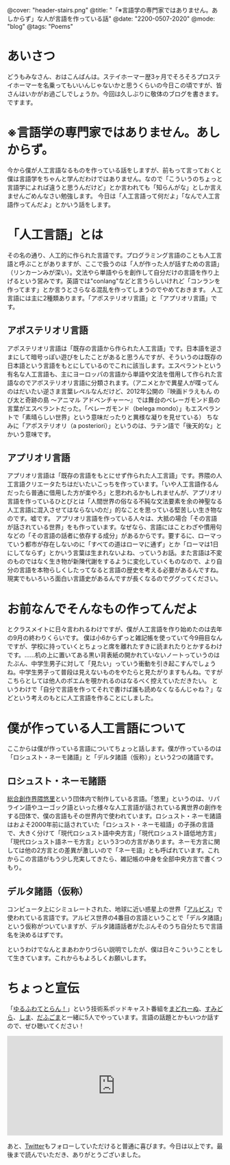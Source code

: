 @cover: "header-stairs.png"
@title: "「※言語学の専門家ではありません。あしからず」な人が言語を作っている話"
@date: "2200-0507-2020"
@mode: "blog"
@tags: "Poems"

# あいさつ
どうもみなさん、おはこんばんは。ステイホーマー歴3ヶ月でそろそろプロステイホーマーを名乗ってもいいんじゃないかと思うくらいの今日この頃ですが、皆さんはいかがお過ごしでしょうか。今回は久しぶりに敬体のブログを書きます。ですます。

# ※言語学の専門家ではありません。あしからず。
今から僕が人工言語なるものを作っている話をしますが、前もって言っておくと僕は言語学をちゃんと学んだわけではありません。なので「こういうのちょっと言語学によれば違うと思うんだけど」とか言われても「知らんがな」としか言えませんごめんなさい勉強します。
今日は「人工言語って何だよ」「なんで人工言語作ってんだよ」とかいう話をします。

# 「人工言語」とは
その名の通り、人工的に作られた言語です。プログラミング言語のことも人工言語と呼ぶことがありますが、ここで扱うのは「人が作った人が話すための言語」（リンカーンみが深い）。文法やら単語やらを創作して自分だけの言語を作り上げるという営みです。英語では"conlang"などと言うらしいけれど「コンランを作ってます」とか言うとさらなる混乱を作ってしまうのでやめておきます。
人工言語には主に2種類あります。「アポステリオリ言語」と「アプリオリ言語」です。
## アポステリオリ言語
アポステリオリ言語は「既存の言語から作られた人工言語」です。日本語を逆さまにして暗号っぽい遊びをしたことがあると思うんですが、そういうのは既存の日本語という言語をもとにしているのでこれに該当します。エスペラントという有名な人工言語も、主にヨーロッパの言語から単語や文法を借用して作られた言語なのでアポステリオリ言語に分類されます。（アニメとかで異星人が喋ってんのはだいたい逆さま言葉レベルなんだけど、2012年公開の『映画ドラえもん のび太と奇跡の島 〜アニマル アドベンチャー〜』では舞台のベレーガモンド島の言葉がエスペラントだった。「ベレーガモンド（belega mondo）」もエスペラントで「素晴らしい世界」という意味だったりと異様な凝りを見せている）
ちなみに「アポステリオリ（a posteriori）」というのは、ラテン語で「後天的な」とかいう意味です。
## アプリオリ言語
アプリオリ言語は「既存の言語をもとにせず作られた人工言語」です。界隈の人工言語クリエータたちはだいたいこっちを作っています。「いや人工言語作るんだったら普通に借用した方が楽やろ」と思われるかもしれませんが、アプリオリ言語を作っているひとびとは「人間世界の俗なる不純な文法要素を余の神聖なる人工言語に混入させてはならないのだ」的なことを思っている堅苦しい生き物なのです。嘘です。
アプリオリ言語を作っている人々は、大抵の場合「その言語が話されている世界」をも作っています。なぜなら、言語にはことわざや慣用句などの「その言語の話者に依存する成分」があるからです。要するに、ローマっていう都市が存在しないのに「すべての道はローマに通ず」とか「ローマは1日にしてならず」とかいう言葉は生まれないよね、っていうお話。また言語は不変のものではなく生き物が新陳代謝をするように変化していくものなので、より自分の言語を本物らしくしたってなると言語の歴史を考える必要があるんですね。現実でもいろいろ面白い言語史があるんですが長くなるのでググってください。

# お前なんでそんなもの作ってんだよ
とクラスメイトに日々言われるわけですが、僕が人工言語を作り始めたのは去年の9月の終わりくらいです。
僕は小6からずっと雑記帳を使っていて今9冊目なんですが、学校に持っていくとちょっと席を離れたすきに読まれたりとかするわけです。……机の上に置いてある黒い背表紙の開かれていないノートっていうのはたぶん、中学生男子に対して「見たい」っていう衝動を引き起こすんでしょうね。中学生男子って普段は見えないものをやたらと見たがりますもんね。ですがこちらとしては他人のポエムを覗かれるのはなるべく控えていただきたい。
というわけで「自分で言語を作ってそれで書けば誰も読めなくなるんじゃね？」などという考えのもとに人工言語を作ることにしました。

# 僕が作っている人工言語について
ここからは僕が作っている言語についてちょっと話します。僕が作っているのは「ロシュスト・ネーモ諸語」と「デルタ諸語（仮称）」という2つの諸語です。
## ロシュスト・ネーモ諸語
[総合創作界隈悠里](https://sites.google.com/site/jurliyuuri/home/you-li)という団体内で制作している言語。「悠里」というのは、リパライン語やユーゴック語といった様々な人工言語が話されている異世界の創作をする団体で、僕の言語もその世界内で使われています。ロシュスト・ネーモ諸語はおよそ2000年前に話されていた「ロシュスト・ネーモ祖語」の子孫の言語で、大きく分けて「現代ロシュスト語中央方言」「現代ロシュスト語低地方言」「現代ロシュスト語ネーモ方言」という3つの方言があります。ネーモ方言に関しては他の2方言との差異が激しいので「ネーモ語」とも呼ばれています。これからこの言語がもう少し充実してきたら、雑記帳の中身を全部中央方言で書くつもり。
## デルタ諸語（仮称）
コンピュータ上にシミュレートされた、地球に近い惑星上の世界「[アルビス](https://pianists.github.io/PsMemoBlog/conworld/)」で使われている言語です。アルビス世界の4番目の言語ということで「デルタ諸語」という仮称がついていますが、デルタ諸語話者がたぶんそのうち自分たちで言語名を決めるはずです。

というわけでなんとまあわかりづらい説明でしたが、僕は日々こういうことをして生きています。これからもよろしくお願いします。

# ちょっと宣伝
「[ゆるふわてとらん！](https://twitter.com/yurufuwaan)」という技術系ポッドキャスト番組を[まどれーぬ](https://twitter.com/madoreenu314)、[すみどら](https://twitter.com/sizumita)、[しま](https://twitter.com/sh1ma)、[だふごま](https://twitter.com/Duf_5ma)と一緒に5人でやっています。言語の話題とかもいつか話すので、ぜひ聴いてください！
<iframe src="https://open.spotify.com/embed-podcast/show/34bzCauREwvNd6crtm2zaN" width="100%" height="232" frameborder="0" allowtransparency="true" allow="encrypted-media"></iframe>

あと、[Twitter](https://twitter.com/MamoruItoi)もフォローしていただけると普通に喜びます。今日は以上です。最後まで読んでいただき、ありがとうございました。
